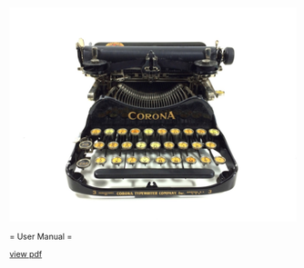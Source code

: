 <!-- TITLE: Corona 3 -->
<!-- SUBTITLE: About the Corona 3 -->

![Corona 3](/uploads/corona/corona-3.jpg "Corona 3")

= User Manual =

[view pdf](http://site.xavier.edu/polt/typewriters/Corona3.pdf)